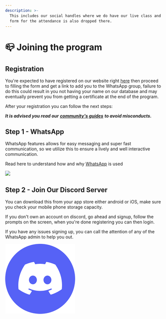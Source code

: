 ```yaml
---
description: >-
  This includes our social handles where we do have our live class and also a
  form for the attendance is also dropped there.
---
```


# 📪 Joining the program

## Registration

You're expected to have registered on our website right [here](https://topuniverse.org/300devdays) then proceed to filling the form and get a link to add you to the WhatsApp group, failure to do this could result in you not having your name on our database and may eventually prevent you from getting a certificate at the end of the program.

After your registration you can follow the next steps:

_**It is advised you read our**_ [_**community's guides**_](broken-reference) _**to avoid misconducts.**_

## Step 1 - WhatsApp

WhatsApp features allows for easy messaging and super fast communication, so we utilize this to ensure a lively and well interactive communication.

Read here to understand how and why [WhatsApp](broken-reference) is used

![](https://images.unsplash.com/photo-1515378791036-0648a3ef77b2?crop=entropy\&cs=tinysrgb\&fm=jpg\&ixid=MnwxOTcwMjR8MHwxfHNlYXJjaHw2fHxwb3N0fGVufDB8fHx8MTY2MDU4ODAzMg\&ixlib=rb-1.2.1\&q=80)

## Step 2 - Join Our Discord Server

You can download this from your app store either android or iOS, make sure you check your mobile phone storage capacity.

If you don't own an account on discord, go ahead and signup, follow the prompts on the screen, when you're done registering you can then login.

If you have any issues signing up, you can call the attention of any of the WhatsApp admin to help you out.

![](../.gitbook/assets/discord2.png)
